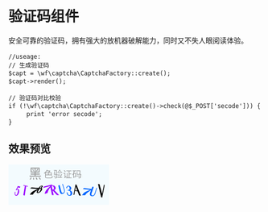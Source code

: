 验证码组件
=============
安全可靠的验证码，拥有强大的放机器破解能力，同时又不失人眼阅读体验。

```
//useage:
// 生成验证码
$capt = \wf\captcha\CaptchaFactory::create();
$capt->render();

// 验证码对比校验
if (!\wf\captcha\CaptchaFactory::create()->check(@$_POST['secode'])) {
     print 'error secode';
}
```

## 效果预览
![效果图](example.jpg)

